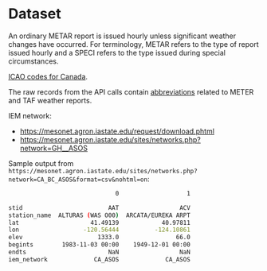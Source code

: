 # Dataset
An ordinary METAR report is issued hourly unless significant weather changes have occurred. For terminology, METAR refers to the type of report issued hourly and a SPECI refers to the type issued during special circumstances.

[ICAO codes for Canada](https://en.wikipedia.org/wiki/List_of_airports_by_ICAO_code:_C).

The raw records from the API calls contain [abbreviations](http://www.moratech.com/aviation/metaf-abbrev.html) related to METER and TAF weather reports. 
 

IEM network:
- https://mesonet.agron.iastate.edu/request/download.phtml
- https://mesonet.agron.iastate.edu/sites/networks.php?network=GH__ASOS


Sample output from `https://mesonet.agron.iastate.edu/sites/networks.php?network=CA_BC_ASOS&format=csv&nohtml=on`:

```bash
                              0                   1

stid                        AAT                 ACV   
station_name  ALTURAS (WAS O00)  ARCATA/EUREKA ARPT   
lat                    41.49139            40.97811   
lon                  -120.56444          -124.10861   
elev                     1333.0                66.0   
begints        1983-11-03 00:00    1949-12-01 00:00   
endts                       NaN                 NaN   
iem_network             CA_ASOS             CA_ASOS   
```

